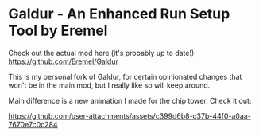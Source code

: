 # Galdur - An Enhanced Run Setup Tool by Eremel

Check out the actual mod here (it's probably up to date!): https://github.com/Eremel/Galdur

This is my personal fork of Galdur, for certain opinionated changes that won't be in the main mod, but I really like so will keep around.

Main difference is a new animation I made for the chip tower. Check it out:

https://github.com/user-attachments/assets/c399d6b8-c37b-44f0-a0aa-7670e7c0c284
